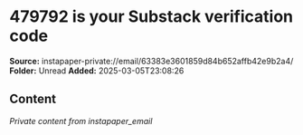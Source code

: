 # 479792 is your Substack verification code

**Source:** instapaper-private://email/63383e3601859d84b652affb42e9b2a4/
**Folder:** Unread
**Added:** 2025-03-05T23:08:26




## Content
*Private content from instapaper_email*
